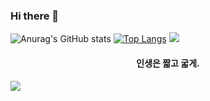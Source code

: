 ### Hi there 👋
![Anurag's GitHub stats](https://github-readme-stats.vercel.app/api?username=rhkrhyunmin&show_icons=true&theme=radical)
[![Top Langs](https://github-readme-stats.vercel.app/api/top-langs/?rhkrhyunmin=anuraghazra&layout=compact)](https://github.com/rhkrhyunmin/github-readme-stats)
<img src="https://capsule-render.vercel.app/api?type=waving&color=#81DAF5&height=250&section=header" />
<h4 align="middle"> 인생은 짧고 굷게. </h4> 
<img src="https://capsule-render.vercel.app/api?type=waving&color=81DAF5&height=150&section=footer" />





